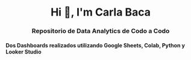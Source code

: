 <h1 align="center">Hi 👋, I'm Carla Baca</h1>
<h3 align="center">Repositorio de Data Analytics de Codo a Codo</h3>

#### Dos Dashboards realizados utilizando Google Sheets, Colab, Python y Looker Studio

